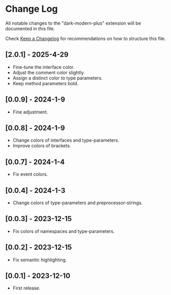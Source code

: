 # Change Log

All notable changes to the "dark-modern-plus" extension will be documented in this file.

Check [Keep a Changelog](http://keepachangelog.com/) for recommendations on how to structure this file.

## [2.0.1] - 2025-4-29

- Fine-tune the interface color.
- Adjust the comment color slightly.
- Assign a distinct color to type parameters.
- Keep method parameters bold.


## [0.0.9] - 2024-1-9

- Fine adjustment.


## [0.0.8] - 2024-1-9

- Change colors of interfaces and type-parameters.
- Improve colors of brackets.


## [0.0.7] - 2024-1-4

- Fix event colors.


## [0.0.4] - 2024-1-3

- Change colors of type-parameters and preprocessor-strings.


## [0.0.3] - 2023-12-15

- Fix colors of namespaces and type-parameters.


## [0.0.2] - 2023-12-15

- Fix semantic highlighting.


## [0.0.1] - 2023-12-10

- First release.
